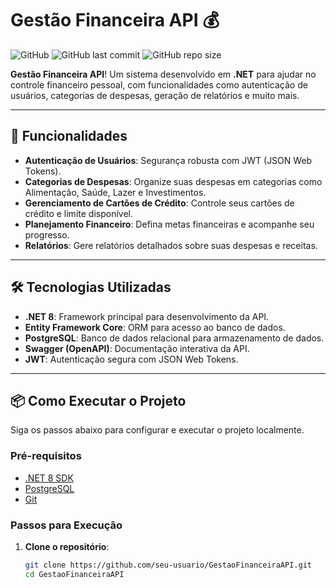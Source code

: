 ﻿# Gestão Financeira API 💰

![GitHub](https://img.shields.io/github/license/seu-usuario/GestaoFinanceiraAPI)
![GitHub last commit](https://img.shields.io/github/last-commit/seu-usuario/GestaoFinanceiraAPI)
![GitHub repo size](https://img.shields.io/github/repo-size/seu-usuario/GestaoFinanceiraAPI)

**Gestão Financeira API**! Um sistema desenvolvido em **.NET** para ajudar no controle financeiro pessoal, com funcionalidades como autenticação de usuários, categorias de despesas, geração de relatórios e muito mais.

---

## 🚀 Funcionalidades

- **Autenticação de Usuários**: Segurança robusta com JWT (JSON Web Tokens).
- **Categorias de Despesas**: Organize suas despesas em categorias como Alimentação, Saúde, Lazer e Investimentos.
- **Gerenciamento de Cartões de Crédito**: Controle seus cartões de crédito e limite disponível.
- **Planejamento Financeiro**: Defina metas financeiras e acompanhe seu progresso.
- **Relatórios**: Gere relatórios detalhados sobre suas despesas e receitas.

---

## 🛠️ Tecnologias Utilizadas

- **.NET 8**: Framework principal para desenvolvimento da API.
- **Entity Framework Core**: ORM para acesso ao banco de dados.
- **PostgreSQL**: Banco de dados relacional para armazenamento de dados.
- **Swagger (OpenAPI)**: Documentação interativa da API.
- **JWT**: Autenticação segura com JSON Web Tokens.

---

## 📦 Como Executar o Projeto

Siga os passos abaixo para configurar e executar o projeto localmente.

### Pré-requisitos

- [.NET 8 SDK](https://dotnet.microsoft.com/pt-br/download/dotnet/8.0)
- [PostgreSQL](https://www.postgresql.org/download/)
- [Git](https://git-scm.com/)

### Passos para Execução

1. **Clone o repositório**:
   ```bash
   git clone https://github.com/seu-usuario/GestaoFinanceiraAPI.git
   cd GestaoFinanceiraAPI